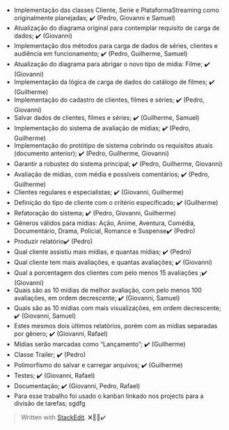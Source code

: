 - Implementação das classes Cliente, Serie e PlataformaStreaming como originalmente planejadas; ✔️ (Pedro, Giovanni e Samuel)
- Atualização do diagrama original para contemplar requisito de carga de dados; ✔️ (Giovanni)
- Implementação dos métodos para carga de dados de séries, clientes e audiência em funcionamento; ✔️ (Pedro, Guilherme, Samuel)
- Atualização do diagrama para abrigar o novo tipo de mídia: Filme; ✔️ (Giovanni)
- Implementação da lógica de carga de dados do catálogo de filmes; ✔️ (Guilherme)
- Implementação do cadastro de clientes, filmes e séries; ✔️ (Pedro, Giovanni)
- Salvar dados de clientes, filmes e séries; ✔️ (Guilherme, Samuel)
- Implementação do sistema de avaliação de mídias; ✔️ (Pedro, Guilherme)
- Implementação do protótipo de sistema cobrindo os requisitos atuais (documento anterior); ✔️ (Pedro, Guilherme, Giovanni)
- Garantir a robustez do sistema principal; ✔️ (Pedro, Guilherme, Giovanni)
- Avaliação de mídias, com média e possíveis comentários; ✔️ (Pedro, Guilherme)
- Clientes regulares e especialistas; ✔️ (Giovanni, Guilherme)
- Definição do tipo de cliente com o critério especificado; ✔️ (Guilherme)
- Refatoração do sistema; ✔️ (Pedro, Giovanni, Guilherme)
- Gêneros válidos para mídias: Ação, Anime, Aventura, Comédia, Documentário, Drama, Policial, Romance e Suspense✔️ (Pedro)
- Produzir relatório✔️ (Pedro)
- Qual cliente assistiu mais mídias, e quantas mídias; ✔️ (Pedro)
- Qual cliente tem mais avaliações, e quantas avaliações; ✔️ (Giovanni)
- Qual a porcentagem dos clientes com pelo menos 15 avaliações ;✔️ (Giovanni)
- Quais são as 10 mídias de melhor avaliação, com pelo menos 100 avaliações, em ordem decrescente; ✔️ (Giovanni, Samuel)
- Quais são as 10 mídias com mais visualizações, em ordem decrescente; ✔️ (Giovanni, Samuel)
- Estes mesmos dois últimos relatórios, porém com as mídias separadas por gênero; ✔️ (Giovanni, Rafael)
- Mídias serão marcadas como “Lançamento”; ✔️ (Guilherme)
- Classe Trailer; ✔️ (Pedro)
- Polimorfismo do salvar e carregar arquivos; ✔️ (Guilherme)
- Testes; ✔️ (Giovanni, Rafael)
- Documentação; ✔️ (Giovanni, Pedro, Rafael)
- Para esse trabalho foi usado o kanban linkado nos projects para a divisão de tarefas;
sgdfg

> Written with [StackEdit](https://stackedit.io/).
❌👨‍💻✔️
